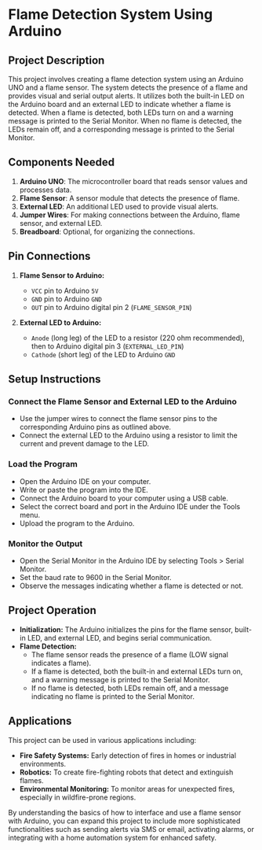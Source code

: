 # Flame Detection System Using Arduino

## Project Description

This project involves creating a flame detection system using an Arduino UNO and a flame sensor. The system detects the presence of a flame and provides visual and serial output alerts. It utilizes both the built-in LED on the Arduino board and an external LED to indicate whether a flame is detected. When a flame is detected, both LEDs turn on and a warning message is printed to the Serial Monitor. When no flame is detected, the LEDs remain off, and a corresponding message is printed to the Serial Monitor.

## Components Needed

1. **Arduino UNO**: The microcontroller board that reads sensor values and processes data.
2. **Flame Sensor**: A sensor module that detects the presence of flame.
3. **External LED**: An additional LED used to provide visual alerts.
4. **Jumper Wires**: For making connections between the Arduino, flame sensor, and external LED.
5. **Breadboard**: Optional, for organizing the connections.

## Pin Connections

1. **Flame Sensor to Arduino:**
   - `VCC` pin to Arduino `5V`
   - `GND` pin to Arduino `GND`
   - `OUT` pin to Arduino digital pin 2 (`FLAME_SENSOR_PIN`)
   
2. **External LED to Arduino:**
   - `Anode` (long leg) of the LED to a resistor (220 ohm recommended), then to Arduino digital pin 3 (`EXTERNAL_LED_PIN`)
   - `Cathode` (short leg) of the LED to Arduino `GND`

## Setup Instructions

### Connect the Flame Sensor and External LED to the Arduino

- Use the jumper wires to connect the flame sensor pins to the corresponding Arduino pins as outlined above.
- Connect the external LED to the Arduino using a resistor to limit the current and prevent damage to the LED.

### Load the Program

- Open the Arduino IDE on your computer.
- Write or paste the program into the IDE.
- Connect the Arduino board to your computer using a USB cable.
- Select the correct board and port in the Arduino IDE under the Tools menu.
- Upload the program to the Arduino.

### Monitor the Output

- Open the Serial Monitor in the Arduino IDE by selecting Tools > Serial Monitor.
- Set the baud rate to 9600 in the Serial Monitor.
- Observe the messages indicating whether a flame is detected or not.

## Project Operation

- **Initialization:** The Arduino initializes the pins for the flame sensor, built-in LED, and external LED, and begins serial communication.
- **Flame Detection:**
  - The flame sensor reads the presence of a flame (LOW signal indicates a flame).
  - If a flame is detected, both the built-in and external LEDs turn on, and a warning message is printed to the Serial Monitor.
  - If no flame is detected, both LEDs remain off, and a message indicating no flame is printed to the Serial Monitor.
  
## Applications

This project can be used in various applications including:
- **Fire Safety Systems:** Early detection of fires in homes or industrial environments.
- **Robotics:** To create fire-fighting robots that detect and extinguish flames.
- **Environmental Monitoring:** To monitor areas for unexpected fires, especially in wildfire-prone regions.

By understanding the basics of how to interface and use a flame sensor with Arduino, you can expand this project to include more sophisticated functionalities such as sending alerts via SMS or email, activating alarms, or integrating with a home automation system for enhanced safety.